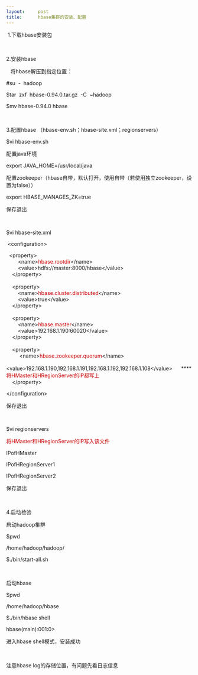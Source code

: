 ```yaml
---
layout:     post
title:      hbase集群的安装、配置
---
```

<div id="article_content" class="article_content clearfix csdn-tracking-statistics" data-pid="blog" data-mod="popu_307" data-dsm="post">
								            <link rel="stylesheet" href="https://csdnimg.cn/release/phoenix/template/css/ck_htmledit_views-f76675cdea.css">
						<div class="htmledit_views" id="content_views">
                
<p> <span style="font-size:14px;">1.下载hbase安装包</span></p>
<p> </p>
<p><span style="font-size:14px;">2.安装hbase</span></p>
<p><span style="font-size:14px;">   将hbase解压到指定位置：</span></p>
<p><span style="font-size:14px;">#su  -  hadoop</span></p>
<p><span style="font-size:14px;">$tar  zxf  hbase-0.94.0.tar.gz  -C  ~hadoop</span></p>
<p><span style="font-size:14px;">$mv hbase-0.94.0 hbase</span></p>
<p><span style="font-size:14px;"></span> </p>
<p><span style="font-size:14px;">3.配置hbase （hbase-env.sh；hbase-site.xml；<span style="font-size:14px;">regionservers</span>）</span></p>
<p><span style="font-size:14px;">$vi hbase-env.sh</span></p>
<p><span style="font-size:14px;">配置java环境</span></p>
<p><span style="font-size:14px;">export JAVA_HOME=/usr/local/java</span></p>
<p><span style="font-size:14px;">配置zookeeper（hbase自带，默认打开，使用自带（若使用独立zookeeper，设置为false））</span></p>
<p><span style="font-size:14px;">export HBASE_MANAGES_ZK=true</span></p>
<p><span style="font-size:14px;">保存退出</span></p>
<p><span style="font-size:14px;"></span> </p>
<p><span style="font-size:14px;">$vi hbase-site.xml</span></p>
<p><span style="font-size:14px;"> &lt;configuration&gt; </span></p>
<p><span style="font-size:14px;">  &lt;property&gt; <br>
        &lt;name&gt;<span style="color:#cc0000;">hbase.rootdir</span>&lt;/name&gt; <br>
        &lt;value&gt;hdfs://master:8000/hbase&lt;/value&gt; <br>
    &lt;/property&gt; <br>
 <br>
    &lt;property&gt; <br>
        &lt;name&gt;<span style="color:#cc0000;">hbase.cluster.distributed</span>&lt;/name&gt;<br>
        &lt;value&gt;true&lt;/value&gt; <br>
    &lt;/property&gt;<br>
    <br>
    &lt;property&gt; <br>
        &lt;name&gt;<span style="color:#cc0000;">hbase.master</span>&lt;/name&gt; <br>
        &lt;value&gt;192.168.1.190:60020&lt;/value&gt; <br>
    &lt;/property&gt; <br>
    <br>
    &lt;property&gt; <br>
         &lt;name&gt;<span style="color:#cc0000;">hbase.zookeeper.quorum</span>&lt;/name&gt;    <br>
         &lt;value&gt;192.168.1.190,192.168.1.191,192.168.1.192,192.168.1.108&lt;/value&gt;      ****<span style="color:#cc0000;">将HMaster和HRegionServer的IP都写上<br></span>    &lt;/property&gt;</span></p>
<p><span style="font-size:14px;">&lt;/configuration&gt;</span></p>
<p><span style="font-size:14px;">保存退出</span></p>
<p><span style="font-size:14px;"></span> </p>
<p><span style="font-size:14px;">$vi regionservers</span></p>
<p><span style="font-size:14px;color:#cc0000;">将HMaster和HRegionServer的IP写入该文件</span></p>
<p><span style="font-size:14px;">IPofHMaster</span></p>
<p><span style="font-size:14px;">IPofHRegionServer1</span></p>
<p><span style="font-size:14px;">IPofHRegionServer2</span></p>
<p><span style="font-size:14px;">保存退出</span></p>
<p><span style="font-size:14px;"></span> </p>
<p><span style="font-size:14px;">4.启动检验</span></p>
<p><span style="font-size:14px;">启动hadoop集群</span></p>
<p><span style="font-size:14px;">$pwd</span></p>
<p><span style="font-size:14px;">/home/hadoop/hadoop/</span></p>
<p><span style="font-size:14px;">$./bin/start-all.sh</span></p>
<p><span style="font-size:14px;"></span> </p>
<p><span style="font-size:14px;">启动hbase</span></p>
<p><span style="font-size:14px;">$pwd</span></p>
<p><span style="font-size:14px;">/home/hadoop/hbase</span></p>
<p><span style="font-size:14px;">$./bin/hbase shell</span></p>
<p><span style="font-size:14px;">hbase(main):001:0&gt;</span></p>
<p><span style="font-size:14px;">进入hbase shell模式，安装成功</span></p>
<p><span style="font-size:14px;"></span> </p>
<p><span style="font-size:14px;">注意hbase log的存储位置，有问题先看日志信息</span></p>
<p><span style="font-size:14px;"></span> </p>
<p><span style="font-size:14px;"></span> </p>
            </div>
                </div>